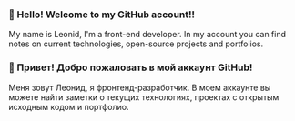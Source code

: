 ### 👋 Hello! Welcome to my GitHub account!!

My name is Leonid, I'm a front-end developer.
In my account you can find notes on current technologies, open-source projects and portfolios.

### 👋 Привет! Добро пожаловать в мой аккаунт GitHub! 

Меня зовут Леонид, я фронтенд-разработчик. 
В моем аккаунте вы можете найти заметки о текущих технологиях, проектах с открытым исходным кодом и портфолио.
